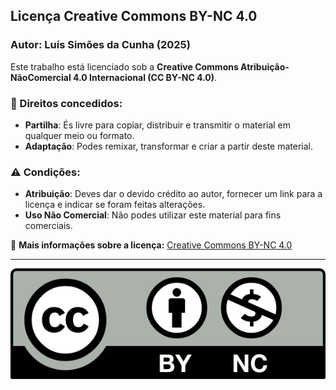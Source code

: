 ## Licença Creative Commons BY-NC 4.0

### Autor: Luís Simões da Cunha (2025)

Este trabalho está licenciado sob a **Creative Commons Atribuição-NãoComercial 4.0 Internacional (CC BY-NC 4.0)**.

### 📜 Direitos concedidos:
- **Partilha**: És livre para copiar, distribuir e transmitir o material em qualquer meio ou formato.
- **Adaptação**: Podes remixar, transformar e criar a partir deste material.

### ⚠️ Condições:
- **Atribuição**: Deves dar o devido crédito ao autor, fornecer um link para a licença e indicar se foram feitas alterações.
- **Uso Não Comercial**: Não podes utilizar este material para fins comerciais.

🔗 **Mais informações sobre a licença:** [Creative Commons BY-NC 4.0](https://creativecommons.org/licenses/by-nc/4.0/deed.pt)

---

![Licença CC BY-NC](license.png)
